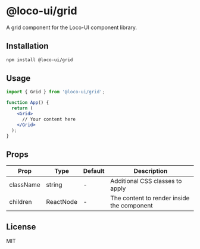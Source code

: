 # @loco-ui/grid

A grid component for the Loco-UI component library.

## Installation

```bash
npm install @loco-ui/grid
```

## Usage

```jsx
import { Grid } from '@loco-ui/grid';

function App() {
  return (
    <Grid>
      // Your content here
    </Grid>
  );
}
```

## Props

| Prop | Type | Default | Description |
|------|------|---------|-------------|
| className | string | - | Additional CSS classes to apply |
| children | ReactNode | - | The content to render inside the component |

## License

MIT
